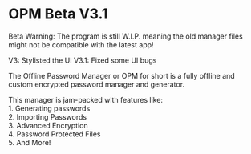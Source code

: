 # OPM Beta V3.1

Beta Warning: The program is still W.I.P. meaning the old manager files might not be compatible with the latest app!

V3: Stylisted the UI
V3.1: Fixed some UI bugs

The Offline Password Manager or OPM for short is a fully offline and custom encrypted password manager and generator.

This manager is jam-packed with features like:<br />
	1. Generating passwords<br />
	2. Importing Passwords<br />
	3. Advanced Encryption<br />
	4. Password Protected Files<br />
	5. And More!<br />



 
